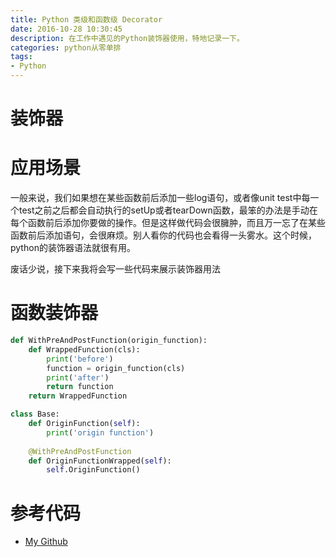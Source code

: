 ```yaml
---
title: Python 类级和函数级 Decorator
date: 2016-10-28 10:30:45
description: 在工作中遇见的Python装饰器使用，特地记录一下。
categories: python从零单排
tags:
- Python
---
```


# 装饰器
# 应用场景
一般来说，我们如果想在某些函数前后添加一些log语句，或者像unit test中每一个test之前之后都会自动执行的setUp或者tearDown函数，最笨的办法是手动在每个函数前后添加你要做的操作。但是这样做代码会很臃肿，而且万一忘了在某些函数前后添加语句，会很麻烦。别人看你的代码也会看得一头雾水。这个时候，python的装饰器语法就很有用。

废话少说，接下来我将会写一些代码来展示装饰器用法

# 函数装饰器
```Python
def WithPreAndPostFunction(origin_function):
    def WrappedFunction(cls):
        print('before')
        function = origin_function(cls)
        print('after')
        return function
    return WrappedFunction

class Base:
    def OriginFunction(self):
        print('origin function')
        
    @WithPreAndPostFunction
    def OriginFunctionWrapped(self):
        self.OriginFunction()
```


# 参考代码
* [My Github](https://github.com/guojiex/leetcodeThing/blob/master/pythonExercise/decorator/base.py)


